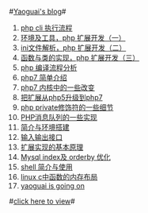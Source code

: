 #[Yaoguai's blog](http://yaoguais.com)#

1. [php cli 执行流程](http://yaoguais.com?s=md/php/cli.md)
2. [环境及工具，php 扩展开发（一）](http://yaoguais.com?s=md/php/extension.md)
3. [ini文件解析，php 扩展开发（二）](http://yaoguais.com?s=md/php/extension-ini.md)
4. [函数与类的实现，php 扩展开发（三）](http://yaoguais.com?s=md/php/extension-function.md)
5. [php 编译流程分析](http://yaoguais.com?s=md/php/compile.md)
6. [php7 简单介绍](http://yaoguais.com?s=md/php/php7-intro.md)
7. [php7 内核中的一些改变](http://yaoguais.com?s=md/php/php7-vm.md)
8. [把扩展从php5升级到php7](http://yaoguais.com?s=md/php/extension-php5to7.md)
9. [php private修饰符的一些细节](http://yaoguais.com?s=md/php/php-private.md)
10. [PHP消息队列的一些实现](http://yaoguais.com?s=md/php/mq.md)
11. [简介与环境搭建](http://yaoguais.com?s=md/xhprof/intro.md)
12. [输入输出接口](http://yaoguais.com?s=md/xhprof/interface.md)
13. [扩展实现的基本原理](http://yaoguais.com?s=md/xhprof/theory.md)
14. [Mysql index及 orderby 优化](http://yaoguais.com?s=md/mysql/index.md)
15. [shell 简介与使用](http://yaoguais.com?s=md/linux/shell.md)
16. [linux c中函数的内存布局](http://yaoguais.com?s=md/linux/c-memory.md)
17. [yaoguai is going on](http://yaoguais.com)



#[click here to view](yaoguais.github.io)#
